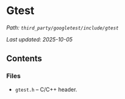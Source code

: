# Gtest

_Path: `third_party/googletest/include/gtest`_

_Last updated: 2025-10-05_


## Contents

### Files

- `gtest.h` – C/C++ header.
